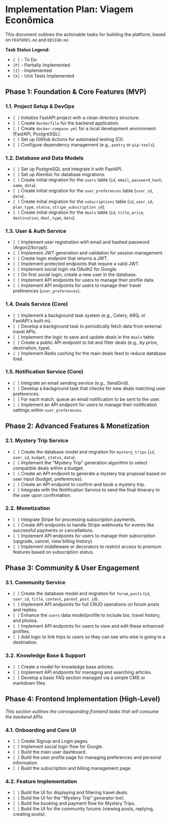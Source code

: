 # Implementation Plan: Viagem Econômica

This document outlines the actionable tasks for building the platform, based on `FEATURES.md` and `DESIGN.md`.

**Task Status Legend:**

- `[ ]` - To Do
- `[P]` - Partially Implemented
- `[I]` - Implemented
- `[X]` - Unit Tests Implemented

## Phase 1: Foundation & Core Features (MVP)

### 1.1. Project Setup & DevOps

- `[ ]` Initialize FastAPI project with a clean directory structure.
- `[ ]` Create `Dockerfile` for the backend application.
- `[ ]` Create `docker-compose.yml` for a local development environment (FastAPI, PostgreSQL).
- `[ ]` Set up GitHub Actions for automated testing (CI).
- `[ ]` Configure dependency management (e.g., `poetry` or `pip-tools`).

### 1.2. Database and Data Models

- `[ ]` Set up PostgreSQL and integrate it with FastAPI.
- `[ ]` Set up Alembic for database migrations.
- `[ ]` Create initial migration for the `users` table (`id`, `email`, `password_hash`, `name`, `data`).
- `[ ]` Create initial migration for the `user_preferences` table (`user_id`, `data`).
- `[ ]` Create initial migration for the `subscriptions` table (`id`, `user_id`, `plan_type`, `status`, `stripe_subscription_id`).
- `[ ]` Create initial migration for the `deals` table (`id`, `title`, `price`, `destination`, `deal_type`, `data`).

### 1.3. User & Auth Service

- `[ ]` Implement user registration with email and hashed password (Argon2/bcrypt).
- `[ ]` Implement JWT generation and validation for session management.
- `[ ]` Create login endpoint that returns a JWT.
- `[ ]` Implement protected endpoints that require a valid JWT.
- `[ ]` Implement social login via OAuth2 for Google.
- `[ ]` On first social login, create a new user in the database.
- `[ ]` Implement API endpoints for users to manage their profile data.
- `[ ]` Implement API endpoints for users to manage their travel preferences (`user_preferences`).

### 1.4. Deals Service (Core)

- `[ ]` Implement a background task system (e.g., Celery, ARQ, or FastAPI's built-in).
- `[ ]` Develop a background task to periodically fetch data from external travel APIs.
- `[ ]` Implement the logic to save and update deals in the `deals` table.
- `[ ]` Create a public API endpoint to list and filter deals (e.g., by price, destination, type).
- `[ ]` Implement Redis caching for the main deals feed to reduce database load.

### 1.5. Notification Service (Core)

- `[ ]` Integrate an email sending service (e.g., SendGrid).
- `[ ]` Develop a background task that checks for new deals matching user preferences.
- `[ ]` For each match, queue an email notification to be sent to the user.
- `[ ]` Implement an API endpoint for users to manage their notification settings within `user_preferences`.

## Phase 2: Advanced Features & Monetization

### 2.1. Mystery Trip Service

- `[ ]` Create the database model and migration for `mystery_trips` (`id`, `user_id`, `budget`, `status`, `data`).
- `[ ]` Implement the "Mystery Trip" generation algorithm to select compatible deals within a budget.
- `[ ]` Create an API endpoint to generate a mystery trip proposal based on user input (budget, preferences).
- `[ ]` Create an API endpoint to confirm and book a mystery trip.
- `[ ]` Integrate with the Notification Service to send the final itinerary to the user upon confirmation.

### 2.2. Monetization

- `[ ]` Integrate Stripe for processing subscription payments.
- `[ ]` Create API endpoints to handle Stripe webhooks for events like successful payments or cancellations.
- `[ ]` Implement API endpoints for users to manage their subscription (upgrade, cancel, view billing history).
- `[ ]` Implement middleware or decorators to restrict access to premium features based on subscription status.

## Phase 3: Community & User Engagement

### 3.1. Community Service

- `[ ]` Create the database model and migration for `forum_posts` (`id`, `user_id`, `title`, `content`, `parent_post_id`).
- `[ ]` Implement API endpoints for full CRUD operations on forum posts and replies.
- `[ ]` Enhance the `users` data model/profile to include bio, travel history, and photos.
- `[ ]` Implement API endpoints for users to view and edit these enhanced profiles.
- `[ ]` Add logic to link trips to users so they can see who else is going to a destination.

### 3.2. Knowledge Base & Support

- `[ ]` Create a model for knowledge base articles.
- `[ ]` Implement API endpoints for managing and searching articles.
- `[ ]` Develop a basic FAQ section managed via a simple CMS or markdown files.

## Phase 4: Frontend Implementation (High-Level)

*This section outlines the corresponding frontend tasks that will consume the backend APIs.*

### 4.1. Onboarding and Core UI

- `[ ]` Create Signup and Login pages.
- `[ ]` Implement social login flow for Google.
- `[ ]` Build the main user dashboard.
- `[ ]` Build the user profile page for managing preferences and personal information.
- `[ ]` Build the subscription and billing management page.

### 4.2. Feature Implementation

- `[ ]` Build the UI for displaying and filtering travel deals.
- `[ ]` Build the UI for the "Mystery Trip" generator tool.
- `[ ]` Build the booking and payment flow for Mystery Trips.
- `[ ]` Build the UI for the community forums (viewing posts, replying, creating posts).
